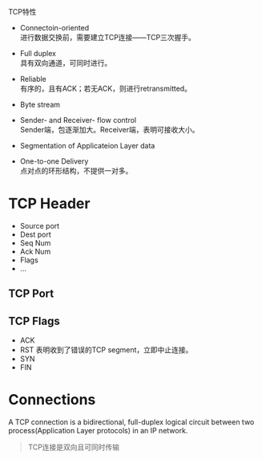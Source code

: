 TCP特性
- Connectoin-oriented<br>
  进行数据交换前，需要建立TCP连接——TCP三次握手。
- Full duplex<br>
  具有双向通道，可同时进行。
- Reliable<br>
  有序的，且有ACK；若无ACK，则进行retransmitted。
- Byte stream<br>
- Sender- and Receiver- flow control<br>
  Sender端，包逐渐加大。Receiver端，表明可接收大小。
- Segmentation of Applicateion Layer data<br>
  
- One-to-one Delivery<br>
  点对点的环形结构，不提供一对多。

# TCP Header
- Source port
- Dest port
- Seq Num
- Ack Num
- Flags
- ...


## TCP Port

## TCP Flags
- ACK
- RST
  表明收到了错误的TCP segment，立即中止连接。
- SYN
- FIN
# Connections
A TCP connection is a bidirectional, full-duplex logical circuit between two process(Application Layer protocols) in an IP network.
> TCP连接是双向且可同时传输